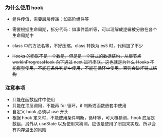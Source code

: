 ### 为什么使用 hook

- 组件传值，需要层层传递：如高阶组件等
- 需要根据生命周期，拆分代码：如事件监听等，可以理解成逻辑被分散在各个生命周期中
- class 中的方法名等，不好压缩，class 转换为 es5 时，代码加了不少

- ~~Hooks 的串联不是一个数组，但是是一个链式的数据结构，从根节点 workInProgressHook 向下通过 next 进行串联。这也就是为什么 Hooks 不能嵌套使用，不能在条件判断中使用，不能在循环中使用。否则会破坏链式结构~~

### 注意事项

- 只能在函数组件中使用
- 只能在顶层调用，不能再 for 循环，if 判断或函数嵌套中使用
- 自定义 hook 必须以 use 开头
- 根据 hook 定义时，不能使用条件判断，循环等，可大概猜测，hook 底层是数组，另外从 useState 以及使用来猜测，应该是使用了闭包来实现，所以会有内存溢出的风险
